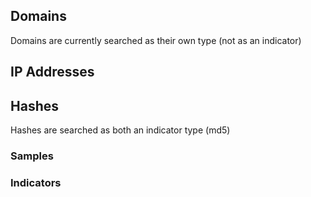 ## Domains

Domains are currently searched as their own type (not as an indicator)

## IP Addresses


## Hashes

Hashes are searched as both an indicator type (md5)

### Samples

### Indicators